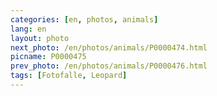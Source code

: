 ```yaml
---
categories: [en, photos, animals]
lang: en
layout: photo
next_photo: /en/photos/animals/P0000474.html
picname: P0000475
prev_photo: /en/photos/animals/P0000476.html
tags: [Fotofalle, Leopard]
---
```

